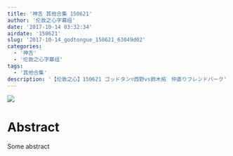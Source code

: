```yaml
---
title: '神舌 其他合集 150621'
author: '伦敦之心字幕组'
date: '2017-10-14 03:32:34'
airdate: '150621'
slug: '2017-10-14_godtongue_150621_63049d02'
categories: 
  - '神舌'
  - '伦敦之心字幕组'
tags: 
  - '其他合集'
description: '【伦敦之心】150621 ゴッドタン▽西野vs鈴木拓　仲直りフレンドパーク'
---
```


![](https://i.imgur.com/rvtJeIA.jpg)
# Abstract
Some abstract
